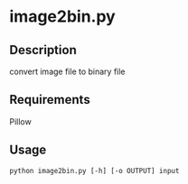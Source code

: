 # image2bin.py

## Description
convert image file to binary file

## Requirements
Pillow

## Usage
`python image2bin.py [-h] [-o OUTPUT] input`
